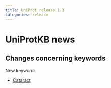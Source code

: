 ```yaml
---
title: UniProt release 1.3
categories: release
---
```


# UniProtKB news

## Changes concerning keywords

New keyword:

-   [Cataract](http://www.uniprot.org/keywords/KW-0898)
